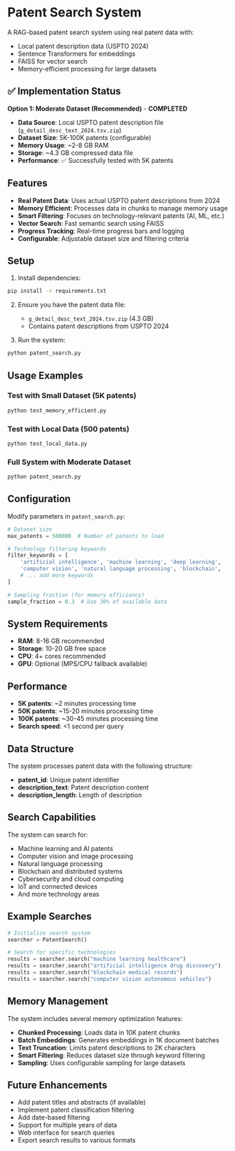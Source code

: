 # Patent Search System

A RAG-based patent search system using real patent data with:
- Local patent description data (USPTO 2024)
- Sentence Transformers for embeddings
- FAISS for vector search
- Memory-efficient processing for large datasets

## ✅ Implementation Status

**Option 1: Moderate Dataset (Recommended)** - **COMPLETED**

- **Data Source**: Local USPTO patent description file (`g_detail_desc_text_2024.tsv.zip`)
- **Dataset Size**: 5K-100K patents (configurable)
- **Memory Usage**: ~2-8 GB RAM
- **Storage**: ~4.3 GB compressed data file
- **Performance**: ✅ Successfully tested with 5K patents

## Features

- **Real Patent Data**: Uses actual USPTO patent descriptions from 2024
- **Memory Efficient**: Processes data in chunks to manage memory usage
- **Smart Filtering**: Focuses on technology-relevant patents (AI, ML, etc.)
- **Vector Search**: Fast semantic search using FAISS
- **Progress Tracking**: Real-time progress bars and logging
- **Configurable**: Adjustable dataset size and filtering criteria

## Setup

1. Install dependencies:
```bash
pip install -r requirements.txt
```

2. Ensure you have the patent data file:
   - `g_detail_desc_text_2024.tsv.zip` (4.3 GB)
   - Contains patent descriptions from USPTO 2024

3. Run the system:
```bash
python patent_search.py
```

## Usage Examples

### Test with Small Dataset (5K patents)
```bash
python test_memory_efficient.py
```

### Test with Local Data (500 patents)
```bash
python test_local_data.py
```

### Full System with Moderate Dataset
```bash
python patent_search.py
```

## Configuration

Modify parameters in `patent_search.py`:

```python
# Dataset size
max_patents = 500000  # Number of patents to load

# Technology filtering keywords
filter_keywords = [
    'artificial intelligence', 'machine learning', 'deep learning',
    'computer vision', 'natural language processing', 'blockchain',
    # ... add more keywords
]

# Sampling fraction (for memory efficiency)
sample_fraction = 0.3  # Use 30% of available data
```

## System Requirements

- **RAM**: 8-16 GB recommended
- **Storage**: 10-20 GB free space
- **CPU**: 4+ cores recommended
- **GPU**: Optional (MPS/CPU fallback available)

## Performance

- **5K patents**: ~2 minutes processing time
- **50K patents**: ~15-20 minutes processing time
- **100K patents**: ~30-45 minutes processing time
- **Search speed**: <1 second per query

## Data Structure

The system processes patent data with the following structure:
- **patent_id**: Unique patent identifier
- **description_text**: Patent description content
- **description_length**: Length of description

## Search Capabilities

The system can search for:
- Machine learning and AI patents
- Computer vision and image processing
- Natural language processing
- Blockchain and distributed systems
- Cybersecurity and cloud computing
- IoT and connected devices
- And more technology areas

## Example Searches

```python
# Initialize search system
searcher = PatentSearch()

# Search for specific technologies
results = searcher.search("machine learning healthcare")
results = searcher.search("artificial intelligence drug discovery")
results = searcher.search("blockchain medical records")
results = searcher.search("computer vision autonomous vehicles")
```

## Memory Management

The system includes several memory optimization features:
- **Chunked Processing**: Loads data in 10K patent chunks
- **Batch Embeddings**: Generates embeddings in 1K document batches
- **Text Truncation**: Limits patent descriptions to 2K characters
- **Smart Filtering**: Reduces dataset size through keyword filtering
- **Sampling**: Uses configurable sampling for large datasets

## Future Enhancements

- Add patent titles and abstracts (if available)
- Implement patent classification filtering
- Add date-based filtering
- Support for multiple years of data
- Web interface for search queries
- Export search results to various formats
